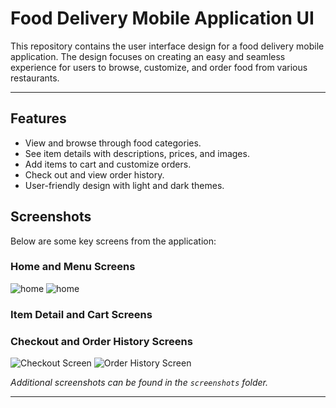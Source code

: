 # Food Delivery Mobile Application UI

This repository contains the user interface design for a food delivery mobile application. The design focuses on creating an easy and seamless experience for users to browse, customize, and order food from various restaurants.

---

## Features

- View and browse through food categories.
- See item details with descriptions, prices, and images.
- Add items to cart and customize orders.
- Check out and view order history.
- User-friendly design with light and dark themes.

## Screenshots

Below are some key screens from the application:

### Home and Menu Screens
![home](https://github.com/user-attachments/assets/5c3ba1d7-5751-4baf-bf5e-adeb4ea7e725)   ![home](https://github.com/user-attachments/assets/15d13f6c-5d80-4659-9170-da8bf1c40366)

### Item Detail and Cart Screens

### Checkout and Order History Screens
![Checkout Screen](screenshots/checkout.png)
![Order History Screen](screenshots/order_history.png)

*Additional screenshots can be found in the `screenshots` folder.*

---
